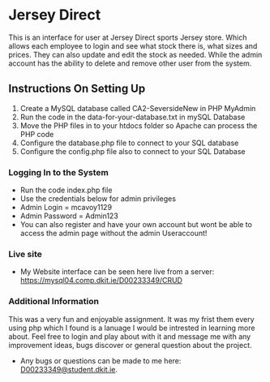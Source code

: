 # Jersey Direct
This is an interface for user at Jersey Direct sports Jersey store. Which allows each employee to login and see what stock there is, what sizes and prices.
They can also update and edit the stock as needed. While the admin account has the ability to delete and remove other user from the system.

## Instructions On Setting Up
1. Create a MySQL database called CA2-SeversideNew in PHP MyAdmin
2. Run the code in the data-for-your-database.txt in mySQL Database
3. Move the PHP files in to your htdocs folder so Apache can process the PHP code
4. Configure the database.php file to connect to your SQL database
5. Configure the config.php file also to connect to your SQL Database

### Logging In to the System
* Run the code index.php file
* Use the credentials below for admin privileges
* Admin Login = mcavoy1129
* Admin Password = Admin123
* You can also register and have your own account but wont be able to access the admin page without the admin Useraccount!

### Live site
* My Website interface can be seen here live from a server: 
https://mysql04.comp.dkit.ie/D00233349/CRUD

### Additional Information
This was a very fun and enjoyable assignment. It was my frist them every using php which I found is a lanuage I would be intrested in learning more about. 
Feel free to login and play about with it and message me with any improvement ideas, bugs discover or general question about the project.
* Any bugs or questions can be made to me here: D00233349@student.dkit.ie.




